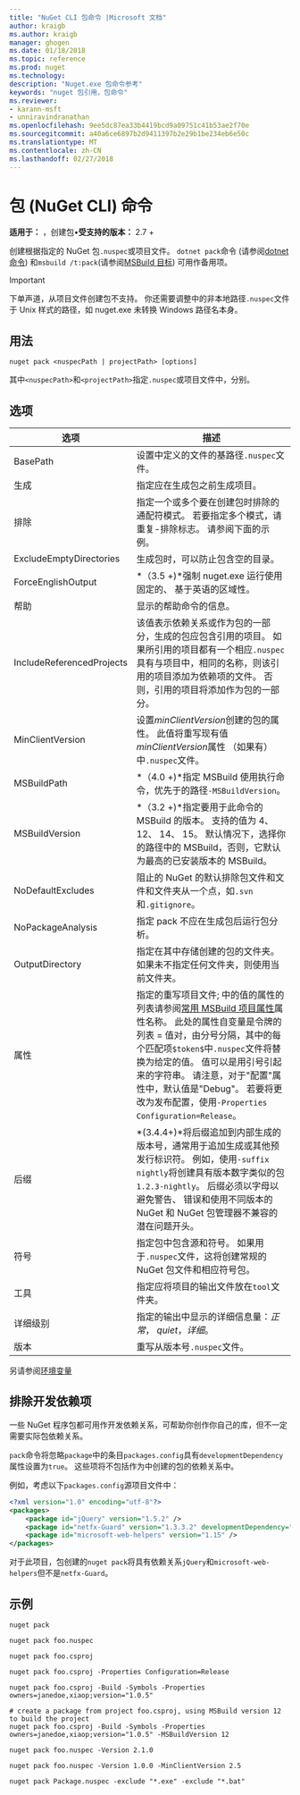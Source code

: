 ```yaml
---
title: "NuGet CLI 包命令 |Microsoft 文档"
author: kraigb
ms.author: kraigb
manager: ghogen
ms.date: 01/18/2018
ms.topic: reference
ms.prod: nuget
ms.technology: 
description: "Nuget.exe 包命令参考"
keywords: "nuget 包引用，包命令"
ms.reviewer:
- karann-msft
- unniravindranathan
ms.openlocfilehash: 9ee5dc87ea33b4419bcd9a09751c41b53ae2f70e
ms.sourcegitcommit: a40a6ce6897b2d9411397b2e29b1be234eb6e50c
ms.translationtype: MT
ms.contentlocale: zh-CN
ms.lasthandoff: 02/27/2018
---
```

# <a name="pack-command-nuget-cli"></a>包 (NuGet CLI) 命令

**适用于：** ，创建包&bullet;**受支持的版本：** 2.7 +

创建根据指定的 NuGet 包`.nuspec`或项目文件。 `dotnet pack`命令 (请参阅[dotnet 命令](dotnet-Commands.md)) 和`msbuild /t:pack`(请参阅[MSBuild 目标](../reference/msbuild-targets.md)) 可用作备用项。

> [!Important]
> 下单声道，从项目文件创建包不支持。 你还需要调整中的非本地路径`.nuspec`文件于 Unix 样式的路径，如 nuget.exe 未转换 Windows 路径名本身。

## <a name="usage"></a>用法

```cli
nuget pack <nuspecPath | projectPath> [options]
```

其中`<nuspecPath>`和`<projectPath>`指定`.nuspec`或项目文件中，分别。

## <a name="options"></a>选项

| 选项 | 描述 |
| --- | --- |
| BasePath | 设置中定义的文件的基路径`.nuspec`文件。 |
| 生成 | 指定应在生成包之前生成项目。 |
| 排除 | 指定一个或多个要在创建包时排除的通配符模式。 若要指定多个模式，请重复-排除标志。 请参阅下面的示例。 |
| ExcludeEmptyDirectories | 生成包时，可以防止包含空的目录。 |
| ForceEnglishOutput | *（3.5 +)*强制 nuget.exe 运行使用固定的、 基于英语的区域性。 |
| 帮助 | 显示的帮助命令的信息。 |
| IncludeReferencedProjects | 该值表示依赖关系或作为包的一部分，生成的包应包含引用的项目。 如果所引用的项目都有一个相应`.nuspec`具有与项目中，相同的名称，则该引用的项目添加为依赖项的文件。 否则，引用的项目将添加作为包的一部分。 |
| MinClientVersion | 设置*minClientVersion*创建的包的属性。 此值将重写现有值*minClientVersion*属性 （如果有） 中`.nuspec`文件。 |
| MSBuildPath | *（4.0 +)*指定 MSBuild 使用执行命令，优先于的路径`-MSBuildVersion`。 |
| MSBuildVersion | *（3.2 +)*指定要用于此命令的 MSBuild 的版本。 支持的值为 4、 12、 14、 15。 默认情况下，选择你的路径中的 MSBuild，否则，它默认为最高的已安装版本的 MSBuild。 |
| NoDefaultExcludes | 阻止的 NuGet 的默认排除包文件和文件和文件夹从一个点，如`.svn`和`.gitignore`。 |
| NoPackageAnalysis | 指定 pack 不应在生成包后运行包分析。 |
| OutputDirectory | 指定在其中存储创建的包的文件夹。 如果未不指定任何文件夹，则使用当前文件夹。 |
| 属性 | 指定的重写项目文件; 中的值的属性的列表请参阅[常用 MSBuild 项目属性](/visualstudio/msbuild/common-msbuild-project-properties)属性名称。 此处的属性自变量是令牌的列表 = 值对，由分号分隔，其中的每个匹配项`$token$`中`.nuspec`文件将替换为给定的值。 值可以是用引号引起来的字符串。 请注意，对于"配置"属性中，默认值是"Debug"。 若要将更改为发布配置，使用`-Properties Configuration=Release`。 |
| 后缀 | *(3.4.4+)*将后缀追加到内部生成的版本号，通常用于追加生成或其他预发行标识符。 例如，使用`-suffix nightly`将创建具有版本数字类似的包`1.2.3-nightly`。 后缀必须以字母以避免警告、 错误和使用不同版本的 NuGet 和 NuGet 包管理器不兼容的潜在问题开头。 |
| 符号 | 指定包中包含源和符号。 如果用于`.nuspec`文件，这将创建常规的 NuGet 包文件和相应符号包。 |
| 工具 | 指定应将项目的输出文件放在`tool`文件夹。 |
| 详细级别 | 指定的输出中显示的详细信息量：*正常*， *quiet*，*详细*。 |
| 版本 | 重写从版本号`.nuspec`文件。 |

另请参阅[环境变量](cli-ref-environment-variables.md)

## <a name="excluding-development-dependencies"></a>排除开发依赖项

一些 NuGet 程序包都可用作开发依赖关系，可帮助你创作你自己的库，但不一定需要实际包依赖关系。

`pack`命令将忽略`package`中的条目`packages.config`具有`developmentDependency`属性设置为`true`。 这些项将不包括作为中创建的包的依赖关系中。

例如，考虑以下`packages.config`源项目文件中：

```xml
<?xml version="1.0" encoding="utf-8"?>
<packages>
    <package id="jQuery" version="1.5.2" />
    <package id="netfx-Guard" version="1.3.3.2" developmentDependency="true" />
    <package id="microsoft-web-helpers" version="1.15" />
</packages>
```

对于此项目，包创建的`nuget pack`将具有依赖关系`jQuery`和`microsoft-web-helpers`但不是`netfx-Guard`。

## <a name="examples"></a>示例

```cli
nuget pack

nuget pack foo.nuspec

nuget pack foo.csproj

nuget pack foo.csproj -Properties Configuration=Release

nuget pack foo.csproj -Build -Symbols -Properties owners=janedoe,xiaop;version="1.0.5"

# create a package from project foo.csproj, using MSBuild version 12 to build the project
nuget pack foo.csproj -Build -Symbols -Properties owners=janedoe,xiaop;version="1.0.5" -MSBuildVersion 12

nuget pack foo.nuspec -Version 2.1.0

nuget pack foo.nuspec -Version 1.0.0 -MinClientVersion 2.5

nuget pack Package.nuspec -exclude "*.exe" -exclude "*.bat"
```
